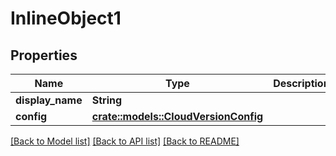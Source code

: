 # InlineObject1

## Properties

Name | Type | Description | Notes
------------ | ------------- | ------------- | -------------
**display_name** | **String** |  | 
**config** | [**crate::models::CloudVersionConfig**](CloudVersionConfig.md) |  | 

[[Back to Model list]](../README.md#documentation-for-models) [[Back to API list]](../README.md#documentation-for-api-endpoints) [[Back to README]](../README.md)


